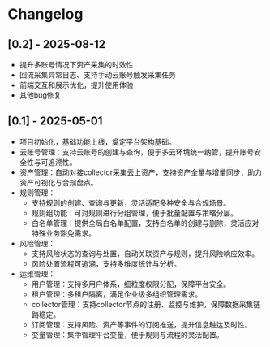 # Changelog

## [0.2] - 2025-08-12
- 提升多账号情况下资产采集的时效性
- 回流采集异常日志、支持手动云账号触发采集任务
- 前端交互和展示优化，提升使用体验
- 其他bug修复

## [0.1] - 2025-05-01
- 项目初始化，基础功能上线，奠定平台架构基础。
- 云账号管理：支持云账号的创建与查询，便于多云环境统一纳管，提升账号安全性与可追溯性。
- 资产管理：自动对接collector采集云上资产，支持资产全量与增量同步，助力资产可视化与合规盘点。
- 规则管理：
  - 支持规则的创建、查询与更新，灵活适配多种安全与合规场景。
  - 规则组功能：可对规则进行分组管理，便于批量配置与策略分层。
  - 白名单管理：提供全局白名单配置，支持白名单的创建与删除，灵活应对特殊业务豁免需求。
- 风险管理：
  - 支持风险状态的查询与处置，自动关联资产与规则，提升风险响应效率。
  - 风险处置流程可追溯，支持多维度统计与分析。
- 运维管理：
  - 用户管理：支持多用户体系，细粒度权限分配，保障平台安全。
  - 租户管理：多租户隔离，满足企业级多组织管理需求。
  - collector管理：支持collector节点的注册、监控与维护，保障数据采集链路稳定。
  - 订阅管理：支持风险、资产等事件的订阅推送，提升信息触达及时性。
  - 变量管理：集中管理平台变量，便于规则与流程的灵活配置。